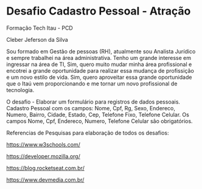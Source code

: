 # Desafio Cadastro Pessoal - Atração
Formação Tech Itau - PCD

Cleber Jeferson da Silva

Sou formado em Gestão de pessoas (RH), atualmente sou Analista Jurídico e sempre trabalhei na área administrativa.
Tenho um grande interesse em ingressar na área de TI, Sim, quero muito mudar minha área profissional e encotrei a grande oportunidade para realizar essa mudança de profissição e um novo estilo de vida. 
Sim, quero aproveitar essa grande oportunidade que o Itaú vem proporcionando e me tornar um novo profissional de tecnologia.


O desafio - Elaborar um formulário para registros de dados pessoais. 
Cadastro Pessoal com os campos: Nome, Cpf, Rg, Sexo, Endereco, Numero, Bairro, Cidade, Estado, Cep, Telefone Fixo, Telefone Celular. 
Os campos Nome, Cpf, Endereco, Numero, Telefone Celular são obrigatórios.


Referencias de Pesquisas para elaboração de todos os desafios:

https://www.w3schools.com/

https://developer.mozilla.org/

https://blog.rocketseat.com.br/

https://www.devmedia.com.br/

